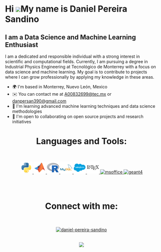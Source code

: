 Hi ![](https://user-images.githubusercontent.com/18350557/176309783-0785949b-9127-417c-8b55-ab5a4333674e.gif)My name is Daniel Pereira Sandino
==================================================================================================================================

I am a Data Science and Machine Learning Enthusiast
----------------------------------------------------

I am a dedicated and responsible individual with a strong interest in scientific and computational fields. Currently, I am pursuing a degree in Industrial Physics Engineering at Tecnológico de Monterrey with a focus on data science and machine learning. My goal is to contribute to projects where I can grow professionally by applying my knowledge in these areas.

* 🌍  I'm based in Monterrey, Nuevo León, Mexico
* ✉️  You can contact me at [A00832699@tec.mx](mailto:A00832699@tec.mx) or [danpersan390@gmail.com](mailto:danpersan390@gmail.com)
* 🧠  I'm learning advanced machine learning techniques and data science methodologies
* 🤝  I'm open to collaborating on open source projects and research initiatives


<h1 align="center">Languages and Tools:</h1>
<br/> 
<p align="center"> 
<a href="https://www.python.org/" target="_blank" rel="noreferrer"> <img src="https://raw.githubusercontent.com/devicons/devicon/master/icons/python/python-original.svg" alt="python" width="40" height="40"/> </a> 
<a href="https://www.mathworks.com/products/matlab.html" target="_blank" rel="noreferrer"> <img src="https://raw.githubusercontent.com/devicons/devicon/master/icons/matlab/matlab-original.svg" alt="matlab" width="40" height="40"/> </a> 
<a href="https://www.r-project.org/" target="_blank" rel="noreferrer"> <img src="https://raw.githubusercontent.com/devicons/devicon/master/icons/r/r-original.svg" alt="r" width="40" height="40"/> </a> 
<a href="https://www.mysql.com/" target="_blank" rel="noreferrer"> <img src="https://raw.githubusercontent.com/devicons/devicon/master/icons/mysql/mysql-original-wordmark.svg" alt="mysql" width="40" height="40"/> </a> 
<a href="https://www.salesforce.com/" target="_blank" rel="noreferrer"> <img src="https://raw.githubusercontent.com/devicons/devicon/master/icons/salesforce/salesforce-original.svg" alt="salesforce" width="40" height="40"/> </a> 
<a href="https://www.latex-project.org/" target="_blank" rel="noreferrer"> <img src="https://raw.githubusercontent.com/devicons/devicon/master/icons/latex/latex-original.svg" alt="latex" width="40" height="40"/> </a> 
<a href="https://www.microsoft.com/en-us/microsoft-365" target="_blank" rel="noreferrer"> <img src="https://upload.wikimedia.org/wikipedia/commons/4/44/Microsoft_Office_Icon.png" alt="msoffice" width="40" height="40"/> </a>
<a href="https://geant4.web.cern.ch/" target="_blank" rel="noreferrer"> <img src="https://upload.wikimedia.org/wikipedia/commons/thumb/a/a2/GEANT4_logo.svg/1200px-GEANT4_logo.svg.png" alt="geant4" width="40" height="40"/> </a> 
</p>
<br/>  
<br/> 

</div>

<h1 align="center">Connect with me:</h1>
<br/> 
<p align="center">
<a href="https://www.linkedin.com/in/daniel-pereira-sandino-1560a6235/" target="blank"><img align="center" src="https://raw.githubusercontent.com/rahuldkjain/github-profile-readme-generator/master/src/images/icons/Social/linked-in-alt.svg" alt="daniel-pereira-sandino" height="30" width="40" /></a>
</p>  
<br/> 



<div align="center"> <img src="https://komarev.com/ghpvc/?username=danielpereira-sandino&&style=flat-square" align="center" /> </div>
